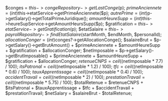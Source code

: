 $conges = $this->congeRepository->getLastConge($p);
$primeAnciennete = (int)$this->etatService->getPrimeAnciennete($p);
$autrePrime = (int)$p->getSalary()->getTotalPrimeJuridique();
$amountHeureSupp = (int)$this->heureSupService->getAmountHeursSupp($p);
$gratification = $this->etatService->getGratification($p);
$etatSalaire = $this->payrollRepository->findEtatSalaire($startMonth, $endMonth, $personalId);
$allocationConger = (int)$conges?->getAllocationConge();
$salaireBrut = $p->getSalary()->getBrutAmount() + $primeAnciennete + $amountHeureSupp + $gratification + $allocationConger;
$netImposable = $p->getSalary()->getBrutImposable() + $primeAnciennete + $amountHeureSupp + $gratification + $allocationConger;
$retenueCNPS = ceil(($netImposable * 7.7) / 100);
$itsPatronal = ceil(($netImposable * 1.2) / 100);
$tfc = ceil(($netImposable * 0.6) / 100);
$tauxApprentissage = ceil(($netImposable * 0.4) / 100);
$accidentTravail = ceil(($netImposable * 2) / 100);
$prestationTravail = ceil(($netImposable * 5.75) / 100);
$totalRetenue = $retenueCNPS + $itsPatronal + $tauxApprentissage + $tfc + $accidentTravail + $prestationTravail;
$netSalary = $salaireBrut - $totalRetenue;